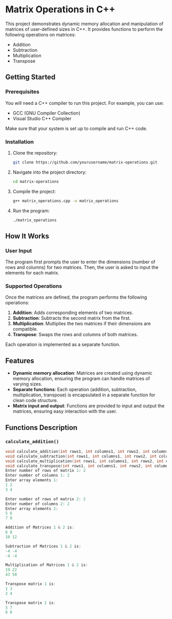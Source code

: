 # Matrix Operations in C++

This project demonstrates dynamic memory allocation and manipulation of matrices of user-defined sizes in C++. It provides functions to perform the following operations on matrices:
- Addition
- Subtraction
- Multiplication
- Transpose

## Getting Started

### Prerequisites
You will need a C++ compiler to run this project. For example, you can use:
- GCC (GNU Compiler Collection)
- Visual Studio C++ Compiler

Make sure that your system is set up to compile and run C++ code.

### Installation
1. Clone the repository:
    ```bash
    git clone https://github.com/yourusername/matrix-operations.git
    ```

2. Navigate into the project directory:
    ```bash
    cd matrix-operations
    ```

3. Compile the project:
    ```bash
    g++ matrix_operations.cpp -o matrix_operations
    ```

4. Run the program:
    ```bash
    ./matrix_operations
    ```

## How It Works

### User Input
The program first prompts the user to enter the dimensions (number of rows and columns) for two matrices. Then, the user is asked to input the elements for each matrix.

### Supported Operations
Once the matrices are defined, the program performs the following operations:
1. **Addition**: Adds corresponding elements of two matrices.
2. **Subtraction**: Subtracts the second matrix from the first.
3. **Multiplication**: Multiplies the two matrices if their dimensions are compatible.
4. **Transpose**: Swaps the rows and columns of both matrices.

Each operation is implemented as a separate function.

## Features

- **Dynamic memory allocation**: Matrices are created using dynamic memory allocation, ensuring the program can handle matrices of varying sizes.
- **Separate functions**: Each operation (addition, subtraction, multiplication, transpose) is encapsulated in a separate function for clean code structure.
- **Matrix input and output**: Functions are provided to input and output the matrices, ensuring easy interaction with the user.

## Functions Description

### `calculate_addition()`
```cpp
void calculate_addition(int rows1, int columns1, int rows2, int columns2, int **ptr1, int **ptr2);
void calculate_subtraction(int rows1, int columns1, int rows2, int columns2, int **ptr1, int **ptr2);
void calculate_multiplication(int rows1, int columns1, int rows2, int columns2, int **ptr1, int **ptr2);
void calculate_transpose(int rows1, int columns1, int rows2, int columns2, int **ptr1, int **ptr2);
Enter number of rows of matrix 1: 2
Enter number of columns 1: 2
Enter array elements 1: 
1 2
3 4

Enter number of rows of matrix 2: 2
Enter number of columns 2: 2
Enter array elements 2: 
5 6
7 8

Addition of Matrices 1 & 2 is: 
6 8 
10 12 

Subtraction of Matrices 1 & 2 is: 
-4 -4 
-4 -4 

Multiplication of Matrices 1 & 2 is: 
19 22 
43 50 

Transpose matrix 1 is:
1 3 
2 4 

Transpose matrix 2 is:
5 7 
6 8


